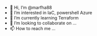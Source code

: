 - 👋 Hi, I’m @marfha88
- 👀 I’m interested in IaC, powershell Azure
- 🌱 I’m currently learning Terraform
- 💞️ I’m looking to collaborate on ...
- 📫 How to reach me ...

<!---
marfha88/marfha88 is a ✨ special ✨ repository because its `README.md` (this file) appears on your GitHub profile.
You can click the Preview link to take a look at your changes.
--->
